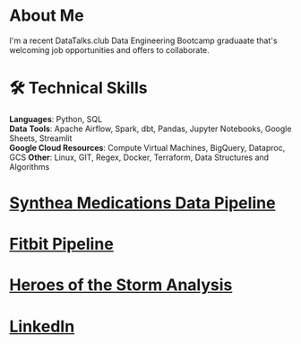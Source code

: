 


# About Me
I'm a recent DataTalks.club Data Engineering Bootcamp graduaate that's welcoming job opportunities and offers to collaborate.

# 🛠️ Technical Skills

**Languages**: Python, SQL  
**Data** **Tools**: Apache Airflow, Spark, dbt, Pandas, Jupyter Notebooks, Google Sheets, Streamlit  
**Google Cloud Resources**: Compute Virtual Machines, BigQuery, Dataproc, GCS
**Other**: Linux, GIT, Regex, Docker, Terraform, Data Structures and Algorithms  


# [Synthea Medications Data Pipeline](https://github.com/MichaelSalata/synthea-pipeline)


# [Fitbit Pipeline](https://github.com/MichaelSalata/compare-my-biometrics)



# [Heroes of the Storm Analysis](https://michaelsalata.github.io/Heroes-of-the-Storm-Analysis/)



# [LinkedIn](https://www.linkedin.com/in/michael-salata-6115a926/)
